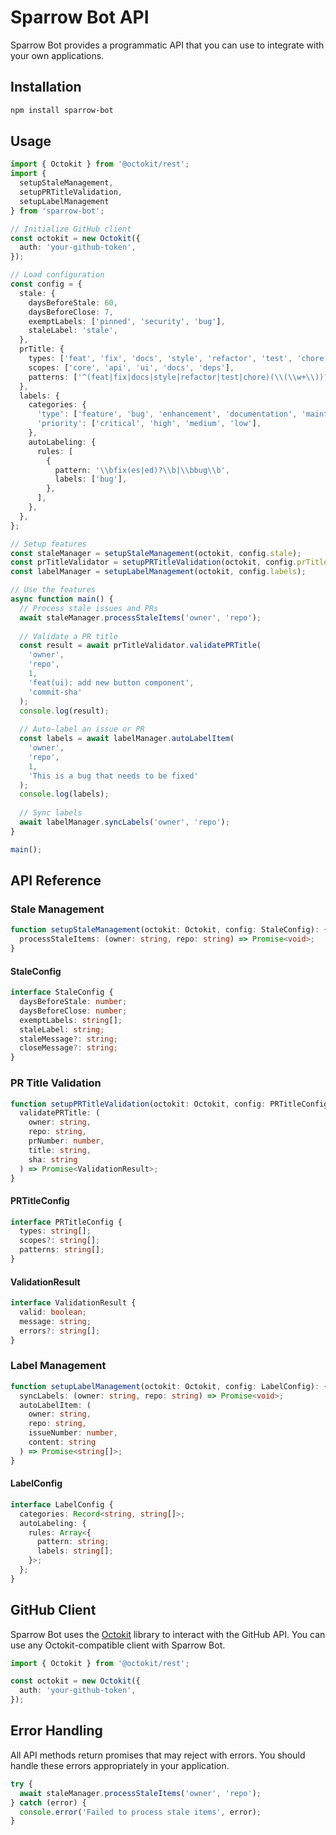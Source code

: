 # Sparrow Bot API

Sparrow Bot provides a programmatic API that you can use to integrate with your own applications.

## Installation

```bash
npm install sparrow-bot
```

## Usage

```typescript
import { Octokit } from '@octokit/rest';
import { 
  setupStaleManagement, 
  setupPRTitleValidation, 
  setupLabelManagement 
} from 'sparrow-bot';

// Initialize GitHub client
const octokit = new Octokit({
  auth: 'your-github-token',
});

// Load configuration
const config = {
  stale: {
    daysBeforeStale: 60,
    daysBeforeClose: 7,
    exemptLabels: ['pinned', 'security', 'bug'],
    staleLabel: 'stale',
  },
  prTitle: {
    types: ['feat', 'fix', 'docs', 'style', 'refactor', 'test', 'chore'],
    scopes: ['core', 'api', 'ui', 'docs', 'deps'],
    patterns: ['^(feat|fix|docs|style|refactor|test|chore)(\\(\\w+\\))?!?: .+$'],
  },
  labels: {
    categories: {
      'type': ['feature', 'bug', 'enhancement', 'documentation', 'maintenance'],
      'priority': ['critical', 'high', 'medium', 'low'],
    },
    autoLabeling: {
      rules: [
        {
          pattern: '\\bfix(es|ed)?\\b|\\bbug\\b',
          labels: ['bug'],
        },
      ],
    },
  },
};

// Setup features
const staleManager = setupStaleManagement(octokit, config.stale);
const prTitleValidator = setupPRTitleValidation(octokit, config.prTitle);
const labelManager = setupLabelManagement(octokit, config.labels);

// Use the features
async function main() {
  // Process stale issues and PRs
  await staleManager.processStaleItems('owner', 'repo');
  
  // Validate a PR title
  const result = await prTitleValidator.validatePRTitle(
    'owner',
    'repo',
    1,
    'feat(ui): add new button component',
    'commit-sha'
  );
  console.log(result);
  
  // Auto-label an issue or PR
  const labels = await labelManager.autoLabelItem(
    'owner',
    'repo',
    1,
    'This is a bug that needs to be fixed'
  );
  console.log(labels);
  
  // Sync labels
  await labelManager.syncLabels('owner', 'repo');
}

main();
```

## API Reference

### Stale Management

```typescript
function setupStaleManagement(octokit: Octokit, config: StaleConfig): {
  processStaleItems: (owner: string, repo: string) => Promise<void>;
}
```

#### StaleConfig

```typescript
interface StaleConfig {
  daysBeforeStale: number;
  daysBeforeClose: number;
  exemptLabels: string[];
  staleLabel: string;
  staleMessage?: string;
  closeMessage?: string;
}
```

### PR Title Validation

```typescript
function setupPRTitleValidation(octokit: Octokit, config: PRTitleConfig): {
  validatePRTitle: (
    owner: string,
    repo: string,
    prNumber: number,
    title: string,
    sha: string
  ) => Promise<ValidationResult>;
}
```

#### PRTitleConfig

```typescript
interface PRTitleConfig {
  types: string[];
  scopes?: string[];
  patterns: string[];
}
```

#### ValidationResult

```typescript
interface ValidationResult {
  valid: boolean;
  message: string;
  errors?: string[];
}
```

### Label Management

```typescript
function setupLabelManagement(octokit: Octokit, config: LabelConfig): {
  syncLabels: (owner: string, repo: string) => Promise<void>;
  autoLabelItem: (
    owner: string,
    repo: string,
    issueNumber: number,
    content: string
  ) => Promise<string[]>;
}
```

#### LabelConfig

```typescript
interface LabelConfig {
  categories: Record<string, string[]>;
  autoLabeling: {
    rules: Array<{
      pattern: string;
      labels: string[];
    }>;
  };
}
```

## GitHub Client

Sparrow Bot uses the [Octokit](https://github.com/octokit/rest.js) library to interact with the GitHub API. You can use any Octokit-compatible client with Sparrow Bot.

```typescript
import { Octokit } from '@octokit/rest';

const octokit = new Octokit({
  auth: 'your-github-token',
});
```

## Error Handling

All API methods return promises that may reject with errors. You should handle these errors appropriately in your application.

```typescript
try {
  await staleManager.processStaleItems('owner', 'repo');
} catch (error) {
  console.error('Failed to process stale items', error);
}
```
